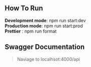 ## How To Run

**Development mode**: npm run start:dev <br/>
**Production mode**: npm run start:prod <br/>
**Prettier** : npm run format <br/>

## Swagger Documentation

> Naviage to localhsot:4000/api
